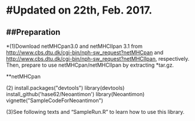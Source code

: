 #Updated on 22th, Feb. 2017. 
==============================
##Preparation
------------------------------

*(1)Download netMHCpan3.0 and netMHCIIpan 3.1 from http://www.cbs.dtu.dk/cgi-bin/nph-sw_request?netMHCpan and http://www.cbs.dtu.dk/cgi-bin/nph-sw_request?netMHCIIpan, respectively. Then, prepare to use netMHCpan/netMHCIIpan by extracting *tar.gz. 

**netMHCpan



(2) 
install.packages("devtools")
library(devtools)
install_github('hase62/Neoantimon')
library(Neoantimon)
vignette("SampleCodeForNeoantimon")

(3)See following texts and “SampleRun.R” to learn how to use this library. 
